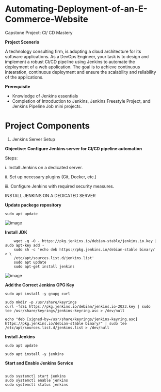 # Automating-Deployment-of-an-E-Commerce-Website
Capstone Project: Cl/ CD Mastery

**Project Scenerio**

A technology consulting firm, is adopting a cloud architecture for its software applications. As a DevOps Engineer, your task is to design and implement a robust CI/CD pipeline using Jenkins to automate the deployment of a web apolication. 
The goal is to achieve continuous intearation, continuous deployment and ensure the scalability and reliability of the applications.

**Prerequisite**

- Knowledge of Jenkins essentials
- Completion of Introduction to Jenkins, Jenkins Freestyle Project, and Jenkins Pipeline Job mini projects.


# Project Components

1. Jenkins Server Setup

**Objective: Configure Jenkins server for Cl/CD pipeline automation**

Steps:

i. Install Jenkins on a dedicated server.

ii. Set up necessary plugins (Git, Docker, etc.)

iii. Configure Jenkins with required security measures.

INSTALL JENKINS ON A DEDICATED SERVER

**Update packege repository**

```
sudo apt update

```

![image](https://github.com/user-attachments/assets/0291c873-1e39-49db-bdc3-c38ebed11a59)

**Install JDK**

```
    wget -q -O - https://pkg.jenkins.io/debian-stable/jenkins.io.key | sudo apt-key add -
    sudo sh -c 'echo deb https://pkg.jenkins.io/debian-stable binary/ > \
    /etc/apt/sources.list.d/jenkins.list'
    sudo apt update
    sudo apt-get install jenkins

```
![image](https://github.com/user-attachments/assets/e04cf3c6-8fc3-4ea3-97a2-31f696282ddd)

**Add the Correct Jenkins GPG Key**

```
sudo apt install -y gnupg curl

sudo mkdir -p /usr/share/keyrings
curl -fsSL https://pkg.jenkins.io/debian/jenkins.io-2023.key | sudo tee /usr/share/keyrings/jenkins-keyring.asc > /dev/null

echo "deb [signed-by=/usr/share/keyrings/jenkins-keyring.asc] https://pkg.jenkins.io/debian-stable binary/" | sudo tee /etc/apt/sources.list.d/jenkins.list > /dev/null

```

**Install Jenkins**

```
sudo apt update

sudo apt install -y jenkins

```
**Start and Enable Jenkins Service**

```

sudo systemctl start jenkins
sudo systemctl enable jenkins
sudo systemctl status jenkins

```






